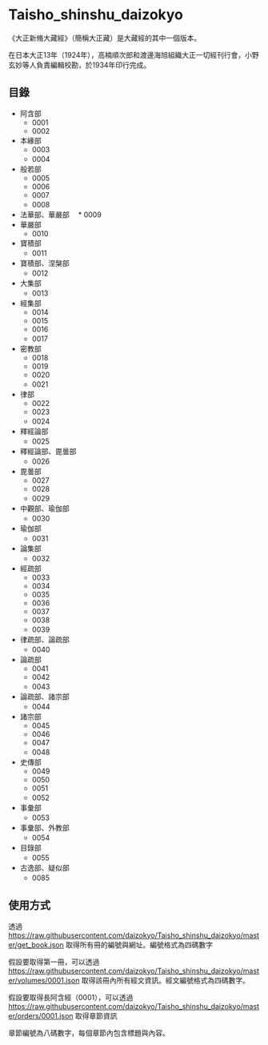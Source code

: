 # Taisho_shinshu_daizokyo

《大正新脩大藏經》（簡稱大正藏）是大藏經的其中一個版本。

在日本大正13年（1924年），高楠順次郎和渡邊海旭組織大正一切經刊行會，小野玄妙等人負責編輯校勘，於1934年印行完成。

 ## 目錄
 
* 阿含部
  * 0001
  * 0002
* 本緣部
  * 0003
  * 0004　
* 般若部
  * 0005
  * 0006
  * 0007
  * 0008　
* 法華部、華嚴部
　* 0009　
* 華嚴部
  * 0010
* 寶積部
  * 0011　
* 寶積部、涅槃部
  * 0012　
* 大集部
  * 0013　
* 經集部
  * 0014
  * 0015
  * 0016
  * 0017　
* 密教部
  * 0018
  * 0019
  * 0020
  * 0021　
* 律部
  * 0022
  * 0023
  * 0024　
* 釋經論部
  * 0025　
* 釋經論部、毘曇部
  * 0026　
* 毘曇部
  * 0027
  * 0028
  * 0029　
* 中觀部、瑜伽部
  * 0030　
* 瑜伽部
  * 0031　
* 論集部
  * 0032　
* 經疏部
  * 0033
  * 0034
  * 0035
  * 0036
  * 0037
  * 0038
  * 0039　
* 律疏部、論疏部
  * 0040　
* 論疏部
  * 0041
  * 0042
  * 0043　
* 論疏部、諸宗部
  * 0044　
* 諸宗部
  * 0045
  * 0046
  * 0047
  * 0048　
* 史傳部
  * 0049
  * 0050
  * 0051
  * 0052　
* 事彙部
  * 0053　
* 事彙部、外教部
  * 0054　
* 目錄部
  * 0055　
* 古逸部、疑似部
  * 0085　

## 使用方式

透過 https://raw.githubusercontent.com/daizokyo/Taisho_shinshu_daizokyo/master/get_book.json 取得所有冊的編號與網址。編號格式為四碼數字

假設要取得第一冊，可以透過 https://raw.githubusercontent.com/daizokyo/Taisho_shinshu_daizokyo/master/volumes/0001.json 取得該冊內所有經文資訊。經文編號格式為四碼數字。

假設要取得長阿含經（0001），可以透過 https://raw.githubusercontent.com/daizokyo/Taisho_shinshu_daizokyo/master/orders/0001.json 取得章節資訊

章節編號為八碼數字，每個章節內包含標題與內容。